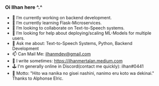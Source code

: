### Oi Ilhan here ^.^ 

- 🔭 I’m currently working on backend development.
- 🌱 I’m currently learning Flask-Microservices.
- 👯 I’m looking to collaborate on Text-to-Speech systems.
- 🤔 I’m looking for help about deploying/scaling ML-Models for multiple users.
- 💬 Ask me about: Text-to-Speech Systems, Python, Backend Development
- 📫 Can Mail Me: ilhanmdev@gmail.com
- 📝 I write sometimes: https://ilhanmertalan.medium.com
- 🕹️ I'm generally online in Discord(contact me quickly): ilhan#0441
- 🤖 Motto: "Hito wa nanika no gisei nashini, nanimo eru koto wa dekinai." Thanks to Alphonse Elric.
